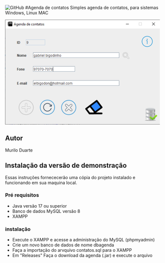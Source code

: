 ![GitHub](https://img.shields.io/github/license/MuriloDuarte97/Agenda?style=plastic)
#Agenda de contatos
Simples agenda de contatos, para sistemas Windows, Linux MAC

![Print da tela](https://github.com/MuriloDuarte97/Agenda/blob/main/img/Sem%20t%C3%ADtulo.png)
## Autor
Murilo Duarte

## Instalação da versão de demonstração
Essas instruções fornececerão uma cópia do projeto instalado e funcionando em sua maquina local.

### Pré requisitos

* Java versão 17 ou superior
* Banco de dados MySQL versão 8
* XAMPP

### instalação

* Execute o XAMPP e acesse a administração do MySQL (phpmyadmin)
* Crie um novo banco de dados de nome dbagenda
* Faça a importação do arvquivo contatos.sql para o XAMPP
* Em "Releases" Faça o download da agenda (.jar) e execute o arquivo
